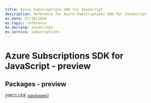 ```yaml
---
title: Azure Subscriptions SDK for JavaScript
description: Reference for Azure Subscriptions SDK for JavaScript
ms.date: 07/30/2024
ms.topic: reference
ms.devlang: javascript
ms.service: subscriptions
---
```

# Azure Subscriptions SDK for JavaScript - preview
## Packages - preview
[!INCLUDE [packages](subscriptions-index.md)]